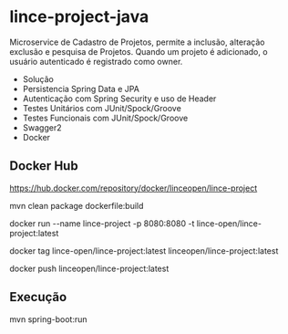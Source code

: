 # lince-project-java
Microservice de Cadastro de Projetos, permite a inclusão, alteração exclusão e pesquisa de Projetos.
Quando um projeto é adicionado, o usuário autenticado é registrado como owner.

* Solução
* Persistencia Spring Data e JPA
* Autenticação com Spring Security e uso de Header
* Testes Unitários com JUnit/Spock/Groove
* Testes Funcionais com JUnit/Spock/Groove
* Swagger2
* Docker

## Docker Hub

https://hub.docker.com/repository/docker/linceopen/lince-project

mvn clean package dockerfile:build

docker run  --name lince-project -p 8080:8080 -t lince-open/lince-project:latest

docker tag lince-open/lince-project:latest linceopen/lince-project:latest

docker push linceopen/lince-project:latest

## Execução
mvn spring-boot:run


